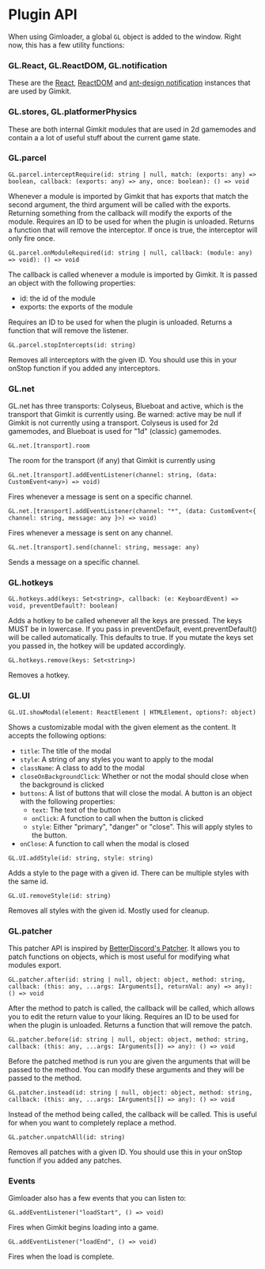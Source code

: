 # Plugin API

When using Gimloader, a global `GL` object is added to the window. Right now, this has a few utility functions:

### GL.React, GL.ReactDOM, GL.notification

These are the [React](https://react.dev/reference/react), [ReactDOM](https://react.dev/reference/react-dom) and [ant-design notification](https://ant.design/components/notification) instances that are used by Gimkit.

### GL.stores, GL.platformerPhysics

These are both internal Gimkit modules that are used in 2d gamemodes and contain a a lot of useful stuff about the current game state.

### GL.parcel

`GL.parcel.interceptRequire(id: string | null, match: (exports: any) => boolean, callback: (exports: any) => any, once: boolean): () => void`

Whenever a module is imported by Gimkit that has exports that match the second argument, the third argument will be called with the exports. Returning something from the callback will modify the exports of the module. Requires an ID to be used for when the plugin is unloaded. Returns a function that will remove the interceptor. If once is true, the interceptor will only fire once.

`GL.parcel.onModuleRequired(id: string | null, callback: (module: any) => void): () => void`

The callback is called whenever a module is imported by Gimkit. It is passed an object with the following properties:
- id: the id of the module
- exports: the exports of the module

Requires an ID to be used for when the plugin is unloaded. Returns a function that will remove the listener.

`GL.parcel.stopIntercepts(id: string)`

Removes all interceptors with the given ID. You should use this in your onStop function if you added any interceptors.

### GL.net

GL.net has three transports: Colyseus, Blueboat and active, which is the transport that Gimkit is currently using. Be warned: active may be null if Gimkit is not currently using a transport. Colyseus is used for 2d gamemodes, and Blueboat is used for "1d" (classic) gamemodes.

`GL.net.[transport].room`

The room for the transport (if any) that Gimkit is currently using

`GL.net.[transport].addEventListener(channel: string, (data: CustomEvent<any>) => void)`

Fires whenever a message is sent on a specific channel.

`GL.net.[transport].addEventListener(channel: "*", (data: CustomEvent<{ channel: string, message: any }>) => void)`

Fires whenever a message is sent on any channel.

`GL.net.[transport].send(channel: string, message: any)`

Sends a message on a specific channel.

### GL.hotkeys

`GL.hotkeys.add(keys: Set<string>, callback: (e: KeyboardEvent) => void, preventDefault?: boolean)`

Adds a hotkey to be called whenever all the keys are pressed. The keys MUST be in lowercase. If you pass in preventDefault, event.preventDefault() will be called automatically. This defaults to true. If you mutate the keys set you passed in, the hotkey will be updated accordingly.

`GL.hotkeys.remove(keys: Set<string>)`

Removes a hotkey.

### GL.UI

`GL.UI.showModal(element: ReactElement | HTMLElement, options?: object)`

Shows a customizable modal with the given element as the content. It accepts the following options:

- `title`: The title of the modal
- `style`: A string of any styles you want to apply to the modal
- `className`: A class to add to the modal
- `closeOnBackgroundClick`: Whether or not the modal should close when the background is clicked
- `buttons`: A list of buttons that will close the modal. A button is an object with the following properties:
  - `text`: The text of the button
  - `onClick`: A function to call when the button is clicked
  - `style`: Either "primary", "danger" or "close". This will apply styles to the button.
- `onClose`: A function to call when the modal is closed

`GL.UI.addStyle(id: string, style: string)`

Adds a style to the page with a given id. There can be multiple styles with the same id.

`GL.UI.removeStyle(id: string)`

Removes all styles with the given id. Mostly used for cleanup.

### GL.patcher

This patcher API is inspired by [BetterDiscord's Patcher](https://docs.betterdiscord.app/api/patcher). It allows you to patch functions on objects, which is most useful for modifying what modules export.

`GL.patcher.after(id: string | null, object: object, method: string, callback: (this: any, ...args: IArguments[], returnVal: any) => any): () => void`

After the method to patch is called, the callback will be called, which allows you to edit the return value to your liking. Requires an ID to be used for when the plugin is unloaded. Returns a function that will remove the patch.

`GL.patcher.before(id: string | null, object: object, method: string, callback: (this: any, ...args: IArguments[]) => any): () => void`

Before the patched method is run you are given the arguments that will be passed to the method. You can modify these arguments and they will be passed to the method. 

`GL.patcher.instead(id: string | null, object: object, method: string, callback: (this: any, ...args: IArguments[]) => any): () => void`

Instead of the method being called, the callback will be called. This is useful for when you want to completely replace a method.

`GL.patcher.unpatchAll(id: string)`

Removes all patches with a given ID. You should use this in your onStop function if you added any patches.

### Events

Gimloader also has a few events that you can listen to:

`GL.addEventListener("loadStart", () => void)`

Fires when Gimkit begins loading into a game.

`GL.addEventListener("loadEnd", () => void)`

Fires when the load is complete.
